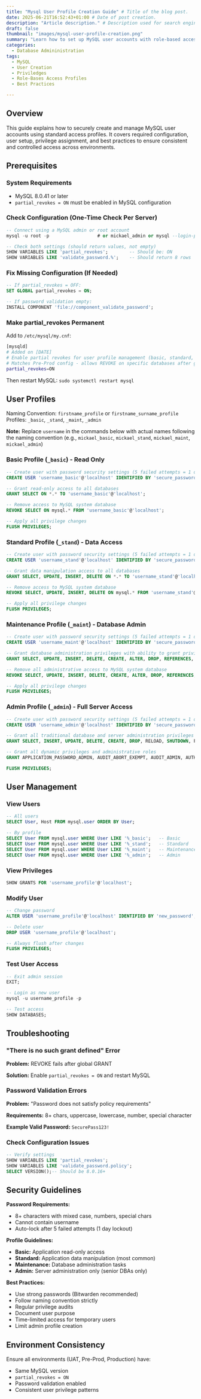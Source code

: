 ```yaml
---
title: "Mysql User Profile Creation Guide" # Title of the blog post.
date: 2025-06-21T16:52:43+01:00 # Date of post creation.
description: "Article description." # Description used for search engine.
draft: false 
thumbnail: "images/mysql-user-profile-creation.png" 
summary: "Learn how to set up MySQL user accounts with role-based access profiles, secure configurations, and consistent privilege management across environments."
categories:
  - Database Admininistration
tags:
  - MySQL
  - User Creation
  - Priviledges
  - Role-Bases Access Profiles
  - Best Practices

---
```


## Overview
This guide explains how to securely create and manage MySQL user accounts using standard access profiles. It covers required configuration, user setup, privilege assignment, and best practices to ensure consistent and controlled access across environments.

## Prerequisites

### System Requirements

- MySQL 8.0.41 or later
- `partial_revokes = ON` must be enabled in MySQL configuration

### Check Configuration (One-Time Check Per Server)

```sql
-- Connect using a MySQL admin or root account
mysql -u root -p                  # or mickael_admin or mysql --login-path=client

-- Check both settings (should return values, not empty)
SHOW VARIABLES LIKE 'partial_revokes';        -- Should be: ON
SHOW VARIABLES LIKE 'validate_password.%';    -- Should return 8 rows
```

### Fix Missing Configuration (If Needed)

```sql
-- If partial_revokes = OFF:
SET GLOBAL partial_revokes = ON;

-- If password validation empty:
INSTALL COMPONENT 'file://component_validate_password';
```

### Make partial_revokes Permanent

Add to `/etc/mysql/my.cnf`:

```bash
[mysqld]
# Added on [DATE]
# Enable partial revokes for user profile management (basic, standard, maintenance, admin)
# Matches Pre-Prod config - allows REVOKE on specific databases after global GRANT
partial_revokes=ON
```

Then restart MySQL: `sudo systemctl restart mysql`

## User Profiles

Naming Convention: `firstname_profile` or `firstname_surname_profile`
Profiles: `_basic`, `_stand`, `_maint`, `_admin`

**Note:** Replace `username` in the commands below with actual names following the naming convention (e.g., `mickael_basic`, `mickael_stand`, `mickael_maint`, `mickael_admin`)


### Basic Profile (`_basic`) - Read Only

```sql
-- Create user with password security settings (5 failed attempts = 1 day lockout)
CREATE USER 'username_basic'@'localhost' IDENTIFIED BY 'secure_password' FAILED_LOGIN_ATTEMPTS 5 PASSWORD_LOCK_TIME 1;

-- Grant read-only access to all databases
GRANT SELECT ON *.* TO 'username_basic'@'localhost';

-- Remove access to MySQL system database
REVOKE SELECT ON mysql.* FROM 'username_basic'@'localhost';

-- Apply all privilege changes
FLUSH PRIVILEGES;
```

### Standard Profile (`_stand`) - Data Access

```sql
-- Create user with password security settings (5 failed attempts = 1 day lockout)
CREATE USER 'username_stand'@'localhost' IDENTIFIED BY 'secure_password' FAILED_LOGIN_ATTEMPTS 5 PASSWORD_LOCK_TIME 1;

-- Grant data manipulation access to all databases
GRANT SELECT, UPDATE, INSERT, DELETE ON *.* TO 'username_stand'@'localhost';

-- Remove access to MySQL system database
REVOKE SELECT, UPDATE, INSERT, DELETE ON mysql.* FROM 'username_stand'@'localhost';

-- Apply all privilege changes
FLUSH PRIVILEGES;
```

### Maintenance Profile (`_maint`) - Database Admin

```sql
-- Create user with password security settings (5 failed attempts = 1 day lockout)
CREATE USER 'username_maint'@'localhost' IDENTIFIED BY 'secure_password' FAILED_LOGIN_ATTEMPTS 5 PASSWORD_LOCK_TIME 1;

-- Grant database administration privileges with ability to grant privileges to others
GRANT SELECT, UPDATE, INSERT, DELETE, CREATE, ALTER, DROP, REFERENCES, LOCK TABLES, CREATE TABLESPACE, CREATE TEMPORARY TABLES, CREATE VIEW, EVENT, EXECUTE, INDEX, SHOW VIEW, TRIGGER ON *.* TO 'username_maint'@'localhost' WITH GRANT OPTION;

-- Remove all administrative access to MySQL system database
REVOKE SELECT, UPDATE, INSERT, DELETE, CREATE, ALTER, DROP, REFERENCES, LOCK TABLES, CREATE TABLESPACE, CREATE TEMPORARY TABLES, CREATE VIEW, EVENT, EXECUTE, INDEX, SHOW VIEW, TRIGGER, GRANT OPTION ON mysql.* FROM 'username_maint'@'localhost';

-- Apply all privilege changes
FLUSH PRIVILEGES;
```

### Admin Profile (`_admin`) - Full Server Access

```sql
-- Create user with password security settings (5 failed attempts = 1 day lockout)
CREATE USER 'username_admin'@'localhost' IDENTIFIED BY 'secure_password' FAILED_LOGIN_ATTEMPTS 5 PASSWORD_LOCK_TIME 1;

-- Grant all traditional database and server administration privileges
GRANT SELECT, INSERT, UPDATE, DELETE, CREATE, DROP, RELOAD, SHUTDOWN, PROCESS, FILE, REFERENCES, INDEX, ALTER, SHOW DATABASES, SUPER, CREATE TEMPORARY TABLES, LOCK TABLES, EXECUTE, REPLICATION SLAVE, REPLICATION CLIENT, CREATE VIEW, SHOW VIEW, CREATE ROUTINE, ALTER ROUTINE, CREATE USER, EVENT, TRIGGER, CREATE TABLESPACE, CREATE ROLE, DROP ROLE ON *.* TO 'username_admin'@'localhost' WITH GRANT OPTION;

-- Grant all dynamic privileges and administrative roles
GRANT APPLICATION_PASSWORD_ADMIN, AUDIT_ABORT_EXEMPT, AUDIT_ADMIN, AUTHENTICATION_POLICY_ADMIN, BACKUP_ADMIN, BINLOG_ADMIN, BINLOG_ENCRYPTION_ADMIN, CLONE_ADMIN, CONNECTION_ADMIN, ENCRYPTION_KEY_ADMIN, FIREWALL_EXEMPT, FLUSH_OPTIMIZER_COSTS, FLUSH_STATUS, FLUSH_TABLES, FLUSH_USER_RESOURCES, GROUP_REPLICATION_ADMIN, GROUP_REPLICATION_STREAM, INNODB_REDO_LOG_ARCHIVE, INNODB_REDO_LOG_ENABLE, PASSWORDLESS_USER_ADMIN, PERSIST_RO_VARIABLES_ADMIN, REPLICATION_APPLIER, REPLICATION_SLAVE_ADMIN, RESOURCE_GROUP_ADMIN, RESOURCE_GROUP_USER, ROLE_ADMIN, SENSITIVE_VARIABLES_OBSERVER, SERVICE_CONNECTION_ADMIN, SESSION_VARIABLES_ADMIN, SET_USER_ID, SHOW_ROUTINE, SYSTEM_USER, SYSTEM_VARIABLES_ADMIN, TABLE_ENCRYPTION_ADMIN, TELEMETRY_LOG_ADMIN, XA_RECOVER_ADMIN ON *.* TO 'username_admin'@'localhost' WITH GRANT OPTION;

FLUSH PRIVILEGES;
```

## User Management

### View Users

```sql
-- All users
SELECT User, Host FROM mysql.user ORDER BY User;

-- By profile
SELECT User FROM mysql.user WHERE User LIKE '%_basic';   -- Basic
SELECT User FROM mysql.user WHERE User LIKE '%_stand';   -- Standard  
SELECT User FROM mysql.user WHERE User LIKE '%_maint';   -- Maintenance
SELECT User FROM mysql.user WHERE User LIKE '%_admin';   -- Admin
```

### View Privileges

```sql
SHOW GRANTS FOR 'username_profile'@'localhost';
```

### Modify User

```sql
-- Change password
ALTER USER 'username_profile'@'localhost' IDENTIFIED BY 'new_password';

-- Delete user
DROP USER 'username_profile'@'localhost';

-- Always flush after changes
FLUSH PRIVILEGES;
```

### Test User Access

```sql
-- Exit admin session
EXIT;

-- Login as new user
mysql -u username_profile -p

-- Test access
SHOW DATABASES;
```

## Troubleshooting

### "There is no such grant defined" Error

**Problem:** REVOKE fails after global GRANT

**Solution:** Enable `partial_revokes = ON` and restart MySQL

### Password Validation Errors

**Problem:** "Password does not satisfy policy requirements"

**Requirements:** 8+ chars, uppercase, lowercase, number, special character

**Example Valid Password:** `SecurePass123!`

### Check Configuration Issues

```sql
-- Verify settings
SHOW VARIABLES LIKE 'partial_revokes';
SHOW VARIABLES LIKE 'validate_password.policy';
SELECT VERSION();-- Should be 8.0.16+
```

## Security Guidelines

**Password Requirements:**

- 8+ characters with mixed case, numbers, special chars
- Cannot contain username
- Auto-lock after 5 failed attempts (1 day lockout)

**Profile Guidelines:**

- **Basic:** Application read-only access
- **Standard:** Application data manipulation (most common)
- **Maintenance:** Database administration tasks
- **Admin:** Server administration only (senior DBAs only)

**Best Practices:**

- Use strong passwords (Bitwarden recommended)
- Follow naming convention strictly
- Regular privilege audits
- Document user purpose
- Time-limited access for temporary users
- Limit admin profile creation

## Environment Consistency

Ensure all environments (UAT, Pre-Prod, Production) have:

- Same MySQL version
- `partial_revokes = ON`
- Password validation enabled
- Consistent user privilege patterns